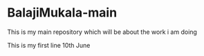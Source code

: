 # BalajiMukala-main
This is my main repository which will be about the work i am doing


This is my first line 10th June
